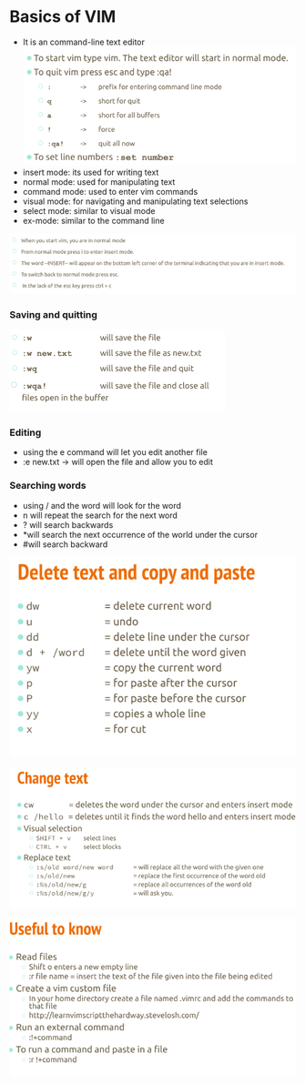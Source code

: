 # Basics of VIM
* It is an command-line text editor
![image](../imgs/NotesVIM1.png)
* insert mode: its used for writing text
* normal mode: used for manipulating text
* command mode: used to enter vim commands
* visual mode: for navigating and manipulating text selections
* select mode: similar to visual mode
* ex-mode: similar to the command line 

![image](../imgs/NotesVIM2.png)

### Saving and quitting 

![image](../imgs/NotesVIM3.png)

### Editing 
* using the e command will let you edit another file
* :e new.txt -> will open the file and allow you to edit

### Searching words
* using / and the word will look for the word 
* n will repeat the search for the next word
* ? will search backwards
* *will search the next occurrence of the world under the cursor
* #will search backward 

![image](../imgs/NotesVIM4.png)

![image](../imgs/NotesVIM5.png)

![image](../imgs/NotesVIM6.png)